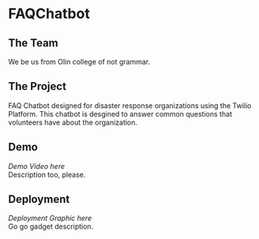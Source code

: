 # FAQChatbot
## The Team
We be us from Olin college of not grammar.

## The Project
FAQ Chatbot designed for disaster response organizations using the Twilio Platform. This chatbot is desgined to answer common questions that volunteers have about the organization.

## Demo
*Demo Video here*  
Description too, please.

## Deployment
*Deployment Graphic here*  
Go go gadget description.
